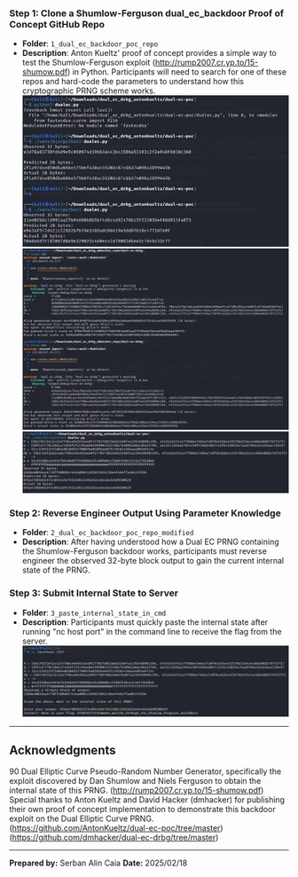 ### **Step 1: Clone a Shumlow-Ferguson dual_ec_backdoor Proof of Concept GitHub Repo**
- **Folder**: `1_dual_ec_backdoor_poc_repo`
- **Description**: Anton Kueltz' proof of concept provides a simple way to test the Shumlow-Ferguson exploit (http://rump2007.cr.yp.to/15-shumow.pdf) in Python. Participants will need to search for one of these repos and hard-code the parameters to understand how this cryptographic PRNG scheme works.
![alt text](1_dual_ec_backdoor_poc_repo/images/Anton_Kueltz_Default_Execution.png)
![alt text](1_dual_ec_backdoor_poc_repo/images/dmhacker_Default_Execution.png)
![alt text](2_dual_ec_backdoor_poc_repo_modified/images/Anton_Kueltz_Modded_Execution.png)

### **Step 2: Reverse Engineer Output Using Parameter Knowledge**
- **Folder**: `2_dual_ec_backdoor_poc_repo_modified`
- **Description**: After having understood how a Dual EC PRNG containing the Shumlow-Ferguson backdoor works, participants must reverse engineer the observed 32-byte block output to gain the current internal state of the PRNG.

### **Step 3: Submit Internal State to Server**
- **Folder**: `3_paste_internal_state_in_cmd`
- **Description**: Participants must quickly paste the internal state after running "nc host port" in the command line to receive the flag from the server.
![alt text](3_paste_internal_state_in_cmd/images/Server_Output_Flag.png)

---

## Acknowledgments
90 Dual Elliptic Curve Pseudo-Random Number Generator, specifically the exploit discovered by Dan Shumlow and Niels Ferguson to obtain the internal state of this PRNG. (http://rump2007.cr.yp.to/15-shumow.pdf)
Special thanks to Anton Kueltz and David Hacker (dmhacker) for publishing their own proof of concept implementation to demonstrate this backdoor exploit on the Dual Elliptic Curve PRNG.
(https://github.com/AntonKueltz/dual-ec-poc/tree/master)
(https://github.com/dmhacker/dual-ec-drbg/tree/master)

---

**Prepared by:** Serban Alin Caia
**Date:** 2025/02/18
